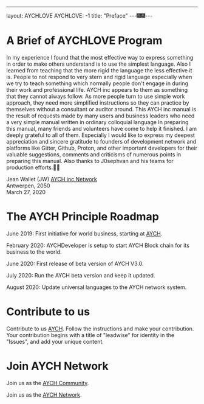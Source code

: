 ----------
layout: AYCHLOVE
AYCHLOVE: -1
title: "Preface"
---🎆🎆---


# A Brief of AYCHLOVE Program
In my experience I found that the most effective way to express something in order to make others understand is to use the simplest language. Also I learned from teaching that the more rigid the language the less effective it is. People to not respond to very stern and rigid language especially when we try to teach something which normally people don't engage in during their work and professional life. AYCH inc appears to them as something that they cannot always follow. As more people turn to use simple work approach, they need more simplified instructions so they can practice by themselves without a consultant or auditor around. This AYCH inc manual is the result of requests made by many users and business leaders who need a very simple manual written in ordinary colloquial language
In preparing this manual, many friends and volunteers have come to help it finished. I am deeply grateful to all of them. Especially I would like to express my deepest appreciation and sincere gratitude to founders of development network and platforms like Gitter, Github, Proton, and  other important developers for their valuable suggestions, comments and criticisms of numerous points in preparing this manual. Also thanks to J0sephvan and his teams for production efforts.🎁🎁

Jean Wallet (JW)
[AYCH inc Network](https://gitter.im/aychr/aychat/)<br/>
Antwerpen, 2050<br/>
March 27, 2020<br/>


# The AYCH Principle Roadmap
June 2019: First initiative for world business, starting at [AYCH](https://www.aych.site/).

February 2020: AYCHDeveloper is setup to start AYCH Block chain for its business to the world.

June 2020: First release of beta version of AYCH V3.0.

July 2020: Run the AYCH beta version and keep it updated.

August 2020: Update universal languages to the AYCH network system.


# Contribute to us
Contribute to us [AYCH](https://github.com/apps/aychome/). Follow the instructions and make your contribution.
Your contribution begins with a title of "leadwise" for identity in the "Issues", and add your unique content.


# Join AYCH Network
Join us as the [AYCH Community](https://gitter.im/aychr/).

Join us as the [AYCH Network](https://aychxyz.slack.com/).



